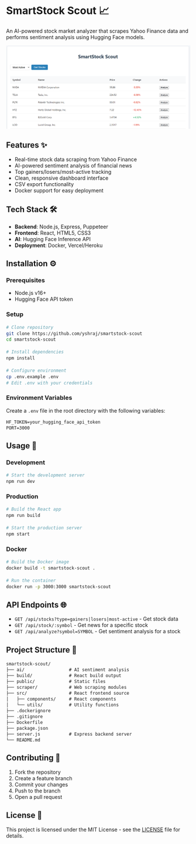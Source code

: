 # SmartStock Scout 📈

An AI-powered stock market analyzer that scrapes Yahoo Finance data and performs sentiment analysis using Hugging Face models.

![Dashboard Screenshot](./public/screenshot.png)

## Features ✨

- Real-time stock data scraping from Yahoo Finance
- AI-powered sentiment analysis of financial news
- Top gainers/losers/most-active tracking
- Clean, responsive dashboard interface
- CSV export functionality
- Docker support for easy deployment

## Tech Stack 🛠️

- **Backend**: Node.js, Express, Puppeteer
- **Frontend**: React, HTML5, CSS3
- **AI**: Hugging Face Inference API
- **Deployment**: Docker, Vercel/Heroku

## Installation ⚙️

### Prerequisites
- Node.js v16+
- Hugging Face API token

### Setup
```bash
# Clone repository
git clone https://github.com/yshraj/smartstock-scout
cd smartstock-scout

# Install dependencies
npm install

# Configure environment
cp .env.example .env
# Edit .env with your credentials
```

### Environment Variables
Create a `.env` file in the root directory with the following variables:
```env
HF_TOKEN=your_hugging_face_api_token
PORT=3000
```

## Usage 🚀

### Development
```bash
# Start the development server
npm run dev
```

### Production
```bash
# Build the React app
npm run build

# Start the production server
npm start
```

### Docker
```bash
# Build the Docker image
docker build -t smartstock-scout .

# Run the container
docker run -p 3000:3000 smartstock-scout
```

## API Endpoints 🌐

- `GET /api/stocks?type=gainers|losers|most-active` - Get stock data
- `GET /api/stock/:symbol` - Get news for a specific stock
- `GET /api/analyze?symbol=SYMBOL` - Get sentiment analysis for a stock

## Project Structure 📁

```
smartstock-scout/
├── ai/                 # AI sentiment analysis
├── build/              # React build output
├── public/             # Static files
├── scraper/            # Web scraping modules
├── src/                # React frontend source
│   ├── components/     # React components
│   └── utils/          # Utility functions
├── .dockerignore
├── .gitignore
├── Dockerfile
├── package.json
├── server.js           # Express backend server
└── README.md
```

## Contributing 🤝

1. Fork the repository
2. Create a feature branch
3. Commit your changes
4. Push to the branch
5. Open a pull request

## License 📄

This project is licensed under the MIT License - see the [LICENSE](LICENSE) file for details.
